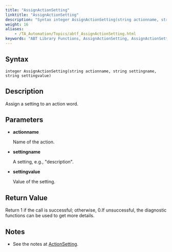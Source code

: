 ```yaml
--- 
title: "AssignActionSetting"
linktitle: "AssignActionSetting"
description: "Syntax integer AssignActionSetting(string actionname, string settingname, string settingvalue) Description Assign a setting to an action word. Parameters actionname Name of the action. settingname A ..."
weight: 16
aliases: 
    - /TA_Automation/Topics/abtf_AssignActionSetting.html
keywords: "ABT Library Functions, AssignActionSetting, AssignActionSetting (ABT library function)"
---
```


## Syntax

`integer AssignActionSetting(string actionname, string settingname, string settingvalue)`

## Description

Assign a setting to an action word.

## Parameters

-   **actionname**

    Name of the action.

-   **settingname**

    A setting, e.g., "description".

-   **settingvalue**

    Value of the setting.


## Return Value

Return 1 if the call is successful; otherwise, 0.If unsuccessful, the diagnostic functions can be used to get more details.

## Notes

-   See the notes at [ActionSetting](/TA_Automation/Topics/abtf_ActionSetting.html).




